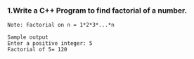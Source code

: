 ### 1.Write a C++ Program to find factorial of a number.  
` Note: Factorial on n = 1*2*3*...*n `
```
Sample output 
Enter a positive integer: 5 
Factorial of 5= 120 

```
